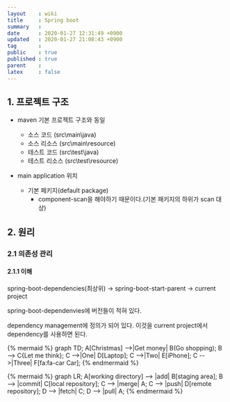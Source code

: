```yaml
---
layout    : wiki
title     : Spring boot
summary   : 
date      : 2020-01-27 12:31:49 +0900
updated   : 2020-01-27 21:08:43 +0900
tag       : 
public    : true
published : true
parent    : 
latex     : false
---
```


## 1. 프로젝트 구조

- maven 기본 프로젝트 구조와 동일
	- 소스 코드 (src\main\java)
	- 소스 리소스 (src\main\resource)
	- 테스트 코드 (src\test\java)
	- 테스트 리소스 (src\test\resource)
 
- main application 위치
	- 기본 페키지(default package)
		- component-scan을 해야하기 때문이다.(기본 패키지의 하위가 scan 대상)

## 2. 원리

### 2.1 의존성 관리 

#### 2.1.1 이해

spring-boot-dependencies(최상위) -> spring-boot-start-parent -> current project

spring-boot-dependenvies에 버전들이 적혀 있다.

dependency management에 정의가 되어 있다.
이것을 current project에서 dependency를 사용하면 된다.


{% mermaid %}
graph TD;
	A[Christmas] -->|Get money| B(Go shopping);
	B --> C{Let me think};
	C -->|One| D[Laptop];
	C -->|Two| E[iPhone];
	C -->|Three| F[fa:fa-car Car];
{% endmermaid %}

{% mermaid %}
graph LR;
A[working directory] --> |add| B[staging area];
B --> |commit| C[local repository];
C --> |merge| A;
C --> |push| D[remote repository];
D --> |fetch| C;
D --> |pull| A;
{% endmermaid %}

